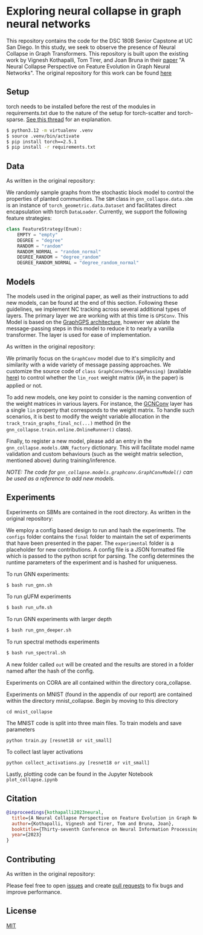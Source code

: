 # Exploring neural collapse in graph neural networks

This repository contains the code for the DSC 180B Senior Capstone at UC San Diego. In this study, we seek to observe the presence of Neural Collapse in Graph Transformers. This repository is built upon the existing work by Vignesh Kothapalli, Tom Tirer, and Joan Bruna in their [paper](https://arxiv.org/abs/2307.01951) "A Neural Collapse Perspective on Feature Evolution in Graph Neural Networks". The original repository for this work can be found [here](https://github.com/kvignesh1420/gnn_collapse/tree/main)

## Setup

torch needs to be installed before the rest of the modules in requirements.txt due to the nature of the setup for torch-scatter and torch-sparse. [See this thread]() for an explanation.

```bash
$ python3.12 -m virtualenv .venv
$ source .venv/bin/activate
$ pip install torch==2.5.1
$ pip install -r requirements.txt
```

## Data

As written in the original repository:

We randomly sample graphs from the stochastic block model to control the properties of planted communities. The `SBM` class in `gnn_collapse.data.sbm` is an instance of `torch_geometric.data.Dataset` and facilitates direct encapsulation with torch `DataLoader`. Currently, we support the following feature strategies:

```python
class FeatureStrategy(Enum):
    EMPTY = "empty"
    DEGREE = "degree"
    RANDOM = "random"
    RANDOM_NORMAL = "random_normal"
    DEGREE_RANDOM = "degree_random"
    DEGREE_RANDOM_NORMAL = "degree_random_normal"
```

## Models

The models used in the original paper, as well as their instructions to add new models, can be found at the end of this section. Following these guidelines, we implement NC tracking across several additional types of layers. The primary layer we are working with at this time is `GPSConv`. This Model is based on the [GraphGPS architecture](https://proceedings.neurips.cc/paper_files/paper/2022/file/5d4834a159f1547b267a05a4e2b7cf5e-Paper-Conference.pdf), however we ablate the message-passing steps in this model to reduce it to nearly a vanilla transformer. The layer is used for ease of implementation.

As written in the original repository:

We primarily focus on the `GraphConv` model due to it's simplicity and similarity with a wide variety of message passing approaches. We customize the source code of `class GraphConv(MessagePassing)` (available [here](https://pytorch-geometric.readthedocs.io/en/latest/_modules/torch_geometric/nn/conv/graph_conv.html#GraphConv)) to control whether the `lin_root` weight matrix ($W_1$ in the paper) is applied or not.

To add new models, one key point to consider is the naming convention of the weight matrices in various layers. For instance, the [GCNConv](https://pytorch-geometric.readthedocs.io/en/latest/_modules/torch_geometric/nn/conv/gcn_conv.html#GCNConv) layer has a single `lin` property that corresponds to the weight matrix. To handle such scenarios, it is best to modify the weight variable allocation in the `track_train_graphs_final_nc(...)` method (in the `gnn_collapse.train.online.OnlineRunner()` class).

Finally, to register a new model, please add an entry in the `gnn_collapse.models.GNN_factory` dictionary. This will facilitate model name validation and custom behaviours (such as the weight matrix selection, mentioned above) during training/inference. 

_NOTE: The code for `gnn_collapse.models.graphconv.GraphConvModel()` can be used as a reference to add new models._

## Experiments

Experiments on SBMs are contained in the root directory. As written in the original repository:

We employ a config based design to run and hash the experiments. The `configs` folder contains the `final` folder to maintain the set of experiments that have been presented in the paper. The `experimental` folder is a placeholder for new contributions. A config file is a JSON formatted file which is passed to the python script for parsing. The config determines the runtime parameters of the experiment and is hashed for uniqueness.

To run GNN experiments:
```bash
$ bash run_gnn.sh
```

To run gUFM experiments
```bash
$ bash run_ufm.sh
```

To run GNN experiments with larger depth
```bash
$ bash run_gnn_deeper.sh
```

To run spectral methods experiments
```bash
$ bash run_spectral.sh
```

A new folder called `out` will be created and the results are stored in a folder named after the hash of the config.

Experiments on CORA are all contained within the directory cora_collapse.

Experiments on MNIST (found in the appendix of our report) are contained within the directory mnist_collapse. Begin by moving to this directory
```
cd mnist_collapse
```
The MNIST code is split into three main files.
To train models and save parameters
```
python train.py [resnet18 or vit_small]
```
To collect last layer activations
```
python collect_activations.py [resnet18 or vit_small]
```
Lastly, plotting code can be found in the Jupyter Notebook `plot_collapse.ipynb`

## Citation

```bibtex
@inproceedings{kothapalli2023neural,
  title={A Neural Collapse Perspective on Feature Evolution in Graph Neural Networks},
  author={Kothapalli, Vignesh and Tirer, Tom and Bruna, Joan},
  booktitle={Thirty-seventh Conference on Neural Information Processing Systems},
  year={2023}
}
```

## Contributing

As written in the original repository:

Please feel free to open [issues](https://github.com/kvignesh1420/gnn_collapse/issues) and create [pull requests](https://github.com/kvignesh1420/gnn_collapse/pulls) to fix bugs and improve performance.

## License

[MIT](LICENSE)
